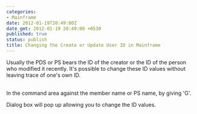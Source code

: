 ```yaml
---
categories:
- Mainframe
date: 2012-01-19T20:49:00Z
date_gmt: 2012-01-19 20:49:00 +0530
published: true
status: publish
title: Changing the Create or Update User ID in Mainframe
---
```


Usually the PDS or PS bears the ID of the creator or the ID of the person who modified it recently. It's possible to change these ID values without leaving trace of one's own ID.<br>

<br>In the command area against the member name or PS name, by giving 'G'.<br>

Dialog box will pop up allowing you to change the ID values.
